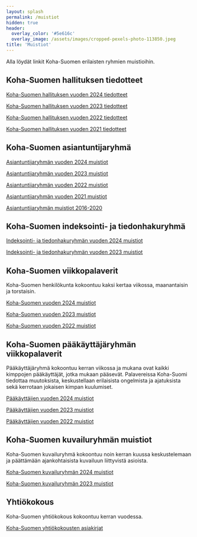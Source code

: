 ```yaml
---
layout: splash
permalink: /muistiot
hidden: true
header:
  overlay_color: '#5e616c'
  overlay_image: /assets/images/cropped-pexels-photo-113850.jpeg
title: 'Muistiot'
---
```


Alla löydät linkit Koha-Suomen erilaisten ryhmien muistioihin.

## Koha-Suomen hallituksen tiedotteet

[Koha-Suomen hallituksen vuoden 2024 tiedotteet](/hallituksentiedotteet2024)

[Koha-Suomen hallituksen vuoden 2023 tiedotteet](/hallituksentiedotteet2023)

[Koha-Suomen hallituksen vuoden 2022 tiedotteet](/hallituksentiedotteet2022)

[Koha-Suomen hallituksen vuoden 2021 tiedotteet](/hallituksentiedotteet2021)

## Koha-Suomen asiantuntijaryhmä

[Asiantuntijaryhmän vuoden 2024 muistiot](/asiantuntijaryhma2024)

[Asiantuntijaryhmän vuoden 2023 muistiot](/asiantuntijaryhma2023)

[Asiantuntijaryhmän vuoden 2022 muistiot](/asiantuntijaryhma2022)

[Asiantuntijaryhmän vuoden 2021 muistiot](/asiantuntijaryhma2021)

[Asiantuntijaryhmän muistiot 2016-2020](/asiantuntijaryhmavanhemmat)


## Koha-Suomen indeksointi- ja tiedonhakuryhmä

[Indeksointi- ja tiedonhakuryhmän vuoden 2024 muistiot](/indeksointiryhma2024)

[Indeksointi- ja tiedonhakuryhmän vuoden 2023 muistiot](/indeksointiryhma2023)

## Koha-Suomen viikkopalaverit

Koha-Suomen henkilökunta kokoontuu kaksi kertaa viikossa, maanantaisin ja torstaisin.

[Koha-Suomen vuoden 2024 muistiot](/kohasuomi2024)

[Koha-Suomen vuoden 2023 muistiot](/kohasuomi2023)

[Koha-Suomen vuoden 2022 muistiot](/kohasuomi2022)

## Koha-Suomen pääkäyttäjäryhmän viikkopalaverit

Pääkäyttäjäryhmä kokoontuu kerran viikossa ja mukana ovat kaikki kimppojen pääkäyttäjät, jotka mukaan pääsevät. Palavereissa Koha-Suomi tiedottaa muutoksista, keskustellaan erilaisista ongelmista ja ajatuksista sekä kerrotaan jokaisen kimpan kuulumiset.

[Pääkäyttäjien vuoden 2024 muistiot](/paakayttajat2024)

[Pääkäyttäjien vuoden 2023 muistiot](/paakayttajat2023)

[Pääkäyttäjien vuoden 2022 muistiot](/paakayttajat2022)

## Koha-Suomen kuvailuryhmän muistiot

Koha-Suomen kuvailuryhmä kokoontuu noin kerran kuussa keskustelemaan ja päättämään ajankohtaisista kuvailuun liittyvistä asioista.

[Koha-Suomen kuvailuryhmän 2024 muistiot](/kuvailuryhma2024)

[Koha-Suomen kuvailuryhmän 2023 muistiot](/kuvailuryhma2023)

## Yhtiökokous

Koha-Suomen yhtiökokous kokoontuu kerran vuodessa.

[Koha-Suomen yhtiökokousten asiakirjat](/yhtiokokoukset)
